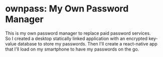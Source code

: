 # ownpass: My Own Password Manager
This is my own password manager to replace paid password services.  
So I created a desktop statically linked application with an encrypted key-value database to store my passwords.
Then I'll create a react-native app that I'll load on my smartphone to have my passwords on the go.
